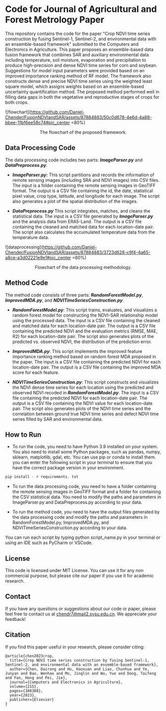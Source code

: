 # Code for Journal of Agricultural and Forest Metrology Paper
This repository contains the code for the paper "Crop NDVI time series construction by fusing Sentinel-1, Sentinel-2, and environmental data with an ensemble-based framework" submitted to the Computers and Electronics in Agriculture. This paper proposes an ensemble-based data fusion framework that combines SAR and auxiliary environmental data including temperature, soil moisture, evaporation and precipitation to produce high-precision and dense NDVI time series for corn and soybean. Suggestions for model input parameters were provided based on an improved importance ranking method of RF model. The framework also constructs dense and precise NDVI time series using the weighted least square model, which assigns weights based on an ensemble-based uncertainty quantification method. The proposed method performed well in filling data gaps in both the vegetative and reproductive stages of crops for both crops.

![flowchart](https://github.com/Daniel-Chender/FusionNDVIandSAR/assets/87884883/50c0d678-4e6d-4a88-bbee-11bf6ee58c74#pic_center =80%)
<p align="center">The flowchart of the proposed framework.</p>

## Data Processing Code
The data processing code includes two parts: ***ImageParser.py*** and ***DataPreprocess.py***.

- ***ImageParser.py:*** This script partitions and records the information of remote sensing images (including SRA and NDVI images) into CSV files. The input is a folder containing the remote sensing images in GeoTIFF format. The output is a CSV file containing the id, the date, statistical pixel value, crop type, latitude, and longitude for each image. The script also generates a plot of the spatial distribution of the images.

- ***DataPreprocess.py*** This script integrates, matches, and cleans the statistical data. The input is a CSV file generated by ***ImageParser.py*** and the analysis data from ERA5-Land. The output is a CSV file containing the cleaned and matched data for each location-date pair. The script also calculates the accumulated temperature data from the temperature data.

![dataprocessing](https://github.com/Daniel-Chender/FusionNDVIandSAR/assets/87884883/3723d628-c9f4-4a65-a8ce-a3d02221e9e1#pic_center =80%)
<p align="center">Flowchart of the data processing methodology.</p>

## Method Code
The method code consists of three parts: ***RandomForestModel.py***, ***ImprovedMDA.py***, and ***NDVITimeSeriesConstruction.py***.

- ***RandomForestModel.py***: This script trains, evaluates, and visualizes a random forest model for constructing the NDVI-SAR relationship model using the processed data. The input is a CSV file containing the cleaned and matched data for each location-date pair. The output is a CSV file containing the predicted NDVI and the evaluation metrics (RMSE, MAE, R2) for each location-date pair. The script also generates plots of the predicted vs. observed NDVI, the distribution of the prediction error.

- ***ImprovedMDA.py***: This script implements the improved feature importance ranking method based on random forest MDA proposed in the paper. The input is a CSV file containing the predicted NDVI for each location-date pair. The output is a CSV file containing the improved MDA score for each feature.

- ***NDVITimeSeriesConstruction.py***: This script constructs and visualizes the NDVI dense time series for each location using the predicted and observed NDVI recoded in ***RandomForestModel.py***. The input is a CSV file containing the predicted NDVI for each location-date pair. The output is a CSV file containing the NDVI value for each location-date pair. The script also generates plots of the NDVI time series and the correlation between ground true NDVI time series and defect NDVI time series filled by SAR and environmental data.

## How to Run
- To run the code, you need to have Python 3.9 installed on your system. You also need to install some Python packages, such as pandas, numpy, sklearn, matplotlib, gdal, etc. You can use pip or conda to install them. you can enter the following script in your terminal to ensure that you have the correct package version in your environment.
```python
pip install - r requirements. txt
```
- To run the data processing code, you need to have a folder containing the remote sensing images in GeoTIFF format and a folder for containing the CSV statistical data. You need to modify the paths and parameters in ImageParser.py and DataPreprocess.py according to your data.

- To run the method code, you need to have the output files generated by the data processing code and modify the paths and parameters in RandomForestModel.py, ImprovedMDA.py, and NDVITimeSeriesConstruction.py according to your data.

You can run each script by typing python script_name.py in your terminal or using an IDE such as PyCharm or VSCode.

## License
This code is licensed under MIT License. You can use it for any non commercial purpose, but please cite our paper if you use it for academic research.

## Contact
If you have any questions or suggestions about our code or paper, please feel free to contact us at chendr7@mail2.sysu.edu.cn. We appreciate your feedback!

## Citation
If you find this paper useful in your research, please consider citing:
```
@article{chen2023crop,
  title={Crop NDVI time series construction by fusing Sentinel-1, Sentinel-2, and environmental data with an ensemble-based framework},
  author={Chen, Dairong and Hu, Haoxuan and Liao, Chunhua and Ye, Junyan and Bao, Wenhao and Mo, Jinglin and Wu, Yue and Dong, Taifeng and Fan, Hong and Pei, Jie},
  journal={Computers and Electronics in Agriculture},
  volume={215},
  pages={108388},
  year={2023},
  publisher={Elsevier}
}
```
